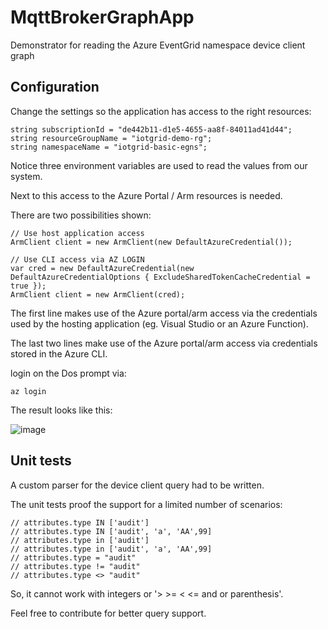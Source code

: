 # MqttBrokerGraphApp

Demonstrator for reading the Azure EventGrid namespace device client graph

## Configuration

Change the settings so the application has access to the right resources:  

```
string subscriptionId = "de442b11-d1e5-4655-aa8f-84011ad41d44";
string resourceGroupName = "iotgrid-demo-rg";
string namespaceName = "iotgrid-basic-egns";
```

Notice three environment variables are used to read the values from our system.

Next to this access to the Azure Portal / Arm resources is needed.

There are two possibilities shown:

```
// Use host application access
ArmClient client = new ArmClient(new DefaultAzureCredential());

// Use CLI access via AZ LOGIN 
var cred = new DefaultAzureCredential(new DefaultAzureCredentialOptions { ExcludeSharedTokenCacheCredential = true });
ArmClient client = new ArmClient(cred);
```

The first line makes use of the Azure portal/arm access via the credentials used by the hosting application (eg. Visual Studio or an Azure Function).

The last two lines make use of the Azure portal/arm access via credentials stored in the Azure CLI.

login on the Dos prompt via:

```
az login
```

The result looks like this:

![image](https://github.com/sandervandevelde/MqttBrokerGraphApp/assets/694737/3c41ab8e-9ab3-486e-849c-91d58e385117)

## Unit tests

A custom parser for the device client query had to be written.

The unit tests proof the support for a limited number of scenarios:

```
// attributes.type IN ['audit']
// attributes.type IN ['audit', 'a', 'AA',99]
// attributes.type in ['audit']
// attributes.type in ['audit', 'a', 'AA',99]
// attributes.type = "audit"
// attributes.type != "audit"
// attributes.type <> "audit"
```

So, it cannot work with integers or '> >= < <= and or parenthesis'.

Feel free to contribute for better query support.
